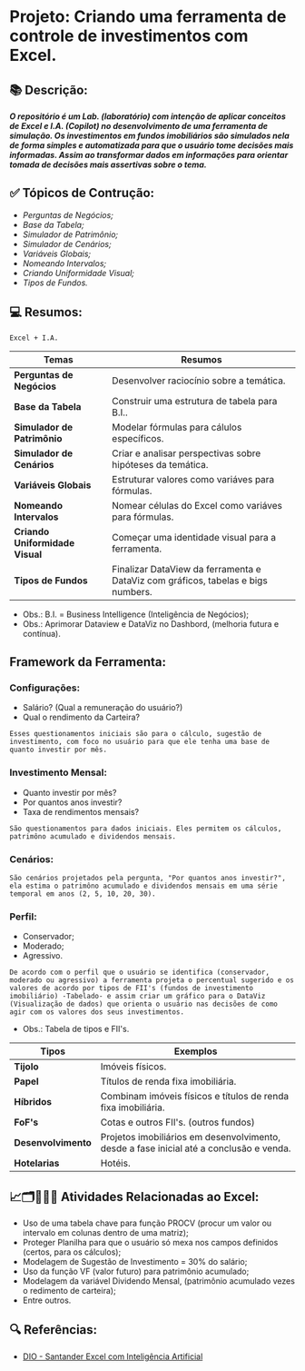 # Projeto: Criando uma ferramenta de controle de investimentos com Excel.



## 📚 Descrição:
***O repositório é um Lab. (laboratório) com intenção de aplicar conceitos de Excel e I.A. (Copilot) no desenvolvimento de uma ferramenta de simulação. Os investimentos em fundos imobiliários são simulados nela de forma simples e automatizada para que o usuário tome decisões mais informadas. Assim ao transformar dados em informações para orientar tomada de decisões mais assertivas sobre o tema.***

## ✅ Tópicos de Contrução:
- *Perguntas de Negócios;*
- *Base da Tabela;*
- *Simulador de Patrimônio;*
- *Simulador de Cenários;*
- *Variáveis Globais;*
- *Nomeando Intervalos;*
- *Criando Uniformidade Visual;*
- *Tipos de Fundos.*

## 💻 Resumos: 
```
Excel + I.A.
```

| **Temas** | **Resumos** |
|-------|---------|
| **Perguntas de Negócios** | Desenvolver raciocínio sobre a temática. |
| **Base da Tabela** | Construir uma estrutura de tabela para B.I.. |
| **Simulador de Patrimônio** | Modelar fórmulas para cálulos específicos. |
| **Simulador de Cenários** | Criar e analisar perspectivas sobre hipóteses da temática. |
| **Variáveis Globais** | Estruturar valores como variáves para fórmulas. |
| **Nomeando Intervalos** | Nomear células do Excel como variáves para fórmulas. |
| **Criando Uniformidade Visual** | Começar uma identidade visual para a ferramenta. |
| **Tipos de Fundos** | Finalizar DataView da ferramenta e DataViz com gráficos, tabelas e bigs numbers. |

- Obs.: B.I. = Business Intelligence (Inteligência de Negócios);
- Obs.: Aprimorar Dataview e DataViz no Dashbord, (melhoria futura e contínua).

## Framework da Ferramenta:

### Configurações:
- Salário? (Qual a remuneração do usuário?)
- Qual o rendimento da Carteira?

````
Esses questionamentos iniciais são para o cálculo, sugestão de investimento, com foco no usuário para que ele tenha uma base de quanto investir por mês.
````
### Investimento Mensal:
- Quanto investir por mês?
- Por quantos anos investir?
- Taxa de rendimentos mensais?

````
São questionamentos para dados iniciais. Eles permitem os cálculos, patrimôno acumulado e dividendos mensais.
````
### Cenários:
````
São cenários projetados pela pergunta, "Por quantos anos investir?", ela estima o patrimôno acumulado e dividendos mensais em uma série temporal em anos (2, 5, 10, 20, 30).
````

### Perfil:
- Conservador;
- Moderado;
- Agressivo.

````
De acordo com o perfil que o usuário se identifica (conservador, moderado ou agressivo) a ferramenta projeta o percentual sugerido e os valores de acordo por tipos de FII's (fundos de investimento imobiliário) -Tabelado- e assim criar um gráfico para o DataViz (Visualização de dados) que orienta o usuário nas decisões de como agir com os valores dos seus investimentos.
````
- Obs.: Tabela de tipos e FII's.

| **Tipos** | **Exemplos** |
|-------|---------|
| **Tijolo** | Imóveis físicos. |
| **Papel** | Títulos de renda fixa imobiliária. |
| **Híbridos** | Combinam imóveis físicos e títulos de renda fixa imobiliária. |
| **FoF's** | Cotas e outros FII's. (outros fundos) |
| **Desenvolvimento** | Projetos imobiliários em desenvolvimento, desde a fase inicial até a conclusão e venda. |
| **Hotelarias** | Hotéis. |

## 📈🗂️🧑🏻‍💻 Atividades Relacionadas ao Excel:
- Uso de uma tabela chave para função PROCV (procur um valor ou intervalo em colunas dentro de uma matriz);
- Proteger Planilha para que o usuário só mexa nos campos definidos (certos, para os cálculos);
- Modelagem de Sugestão de Investimento = 30% do salário;
- Uso da função VF (valor futuro) para patrimônio acumulado;
- Modelagem da variável Dividendo Mensal,  (patrimônio acumulado vezes o redimento de carteira);
- Entre outros.

## 🔍 Referências:
- [DIO - Santander Excel com Inteligência Artificial]()
